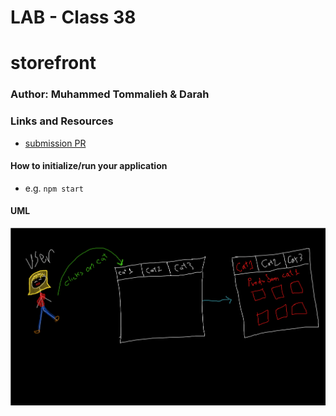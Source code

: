 # LAB - Class 38

# storefront

### Author: Muhammed Tommalieh & Darah

### Links and Resources

- [submission PR](https://github.com/401-advanced-javascript-tommalieh/storefront/pull/5)


#### How to initialize/run your application

- e.g. `npm start`


#### UML

![uml](./public/UML.png)